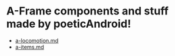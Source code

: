 A-Frame components and stuff made by poeticAndroid!
===================================================

 - [a-locomotion.md](https://github.com/poeticAndroid/poetic-aframe/blob/master/components/a-locomotion.md)
 - [a-items.md](https://github.com/poeticAndroid/poetic-aframe/blob/master/components/a-items.md)
 
